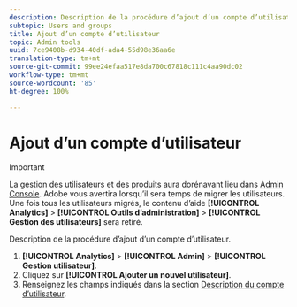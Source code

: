 ```yaml
---
description: Description de la procédure d’ajout d’un compte d’utilisateur.
subtopic: Users and groups
title: Ajout d’un compte d’utilisateur
topic: Admin tools
uuid: 7ce9408b-d934-40df-ada4-55d98e36aa6e
translation-type: tm+mt
source-git-commit: 99ee24efaa517e8da700c67818c111c4aa90dc02
workflow-type: tm+mt
source-wordcount: '85'
ht-degree: 100%

---
```



# Ajout d’un compte d’utilisateur

>[!IMPORTANT]
>
>La gestion des utilisateurs et des produits aura dorénavant lieu dans [Admin Console](https://helpx.adobe.com/fr/enterprise/using/admin-console.html). Adobe vous avertira lorsqu’il sera temps de migrer les utilisateurs. Une fois tous les utilisateurs migrés, le contenu d’aide **[!UICONTROL Analytics]** > **[!UICONTROL Outils d’administration]** > **[!UICONTROL Gestion des utilisateurs]** sera retiré.

Description de la procédure d’ajout d’un compte d’utilisateur.

1. **[!UICONTROL Analytics]** > **[!UICONTROL Admin]** > **[!UICONTROL Gestion utilisateur]**.
1. Cliquez sur **[!UICONTROL Ajouter un nouvel utilisateur]**.
1. Renseignez les champs indiqués dans la section [Description du compte d’utilisateur](/help/admin/user-management2/c-user-management/users.md#section_14A7E169514A42A88E06387CC7C2E9AD).
